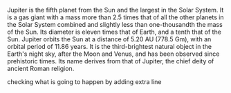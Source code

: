 Jupiter is the fifth planet from the Sun and the largest in the Solar System. It is a gas giant with a mass more than 2.5 times that of all the other planets in the Solar System combined and slightly less than one-thousandth the mass of the Sun. Its diameter is eleven times that of Earth, and a tenth that of the Sun. Jupiter orbits the Sun at a distance of 5.20 AU (778.5 Gm), with an orbital period of 11.86 years. It is the third-brightest natural object in the Earth's night sky, after the Moon and Venus, and has been observed since prehistoric times. Its name derives from that of Jupiter, the chief deity of ancient Roman religion.

checking what is going to happen by adding extra line
